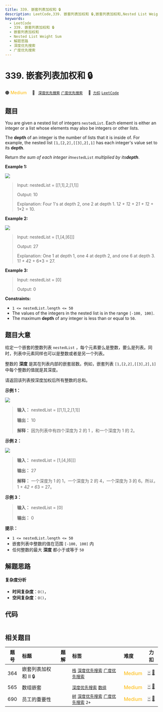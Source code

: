 ```yaml
---
title: 339. 嵌套列表加权和 🔒
description: LeetCode,339. 嵌套列表加权和 🔒,嵌套列表加权和,Nested List Weight Sum,解题思路,深度优先搜索,广度优先搜索
keywords:
  - LeetCode
  - 339. 嵌套列表加权和 🔒
  - 嵌套列表加权和
  - Nested List Weight Sum
  - 解题思路
  - 深度优先搜索
  - 广度优先搜索
---
```


# 339. 嵌套列表加权和 🔒

🟠 <font color=#ffb800>Medium</font>&emsp; 🔖&ensp; [`深度优先搜索`](/tag/depth-first-search.md) [`广度优先搜索`](/tag/breadth-first-search.md)&emsp; 🔗&ensp;[`力扣`](https://leetcode.cn/problems/nested-list-weight-sum) [`LeetCode`](https://leetcode.com/problems/nested-list-weight-sum)

## 题目

You are given a nested list of integers `nestedList`. Each element is either
an integer or a list whose elements may also be integers or other lists.

The **depth** of an integer is the number of lists that it is inside of. For
example, the nested list `[1,[2,2],[[3],2],1]` has each integer's value set to
its **depth**.

Return _the sum of each integer in_`nestedList` _multiplied by its**depth**_.



**Example 1:**

![](https://fastly.jsdelivr.net/gh/doocs/leetcode@main/solution/0300-0399/0339.Nested%20List%20Weight%20Sum/images/nestedlistweightsumex1.png)

> Input: nestedList = [[1,1],2,[1,1]]
> 
> Output: 10
> 
> Explanation: Four 1's at depth 2, one 2 at depth 1. 1*2 + 1*2 + 2*1 + 1*2 + 1*2 = 10.

**Example 2:**

![](https://fastly.jsdelivr.net/gh/doocs/leetcode@main/solution/0300-0399/0339.Nested%20List%20Weight%20Sum/images/nestedlistweightsumex2.png)

> Input: nestedList = [1,[4,[6]]]
> 
> Output: 27
> 
> Explanation: One 1 at depth 1, one 4 at depth 2, and one 6 at depth 3. 1*1 + 4*2 + 6*3 = 27.

**Example 3:**

> Input: nestedList = [0]
> 
> Output: 0

**Constraints:**

  * `1 <= nestedList.length <= 50`
  * The values of the integers in the nested list is in the range `[-100, 100]`.
  * The maximum **depth** of any integer is less than or equal to `50`.


## 题目大意

给定一个嵌套的整数列表 `nestedList` ，每个元素要么是整数，要么是列表。同时，列表中元素同样也可以是整数或者是另一个列表。

整数的 **深度** 是其在列表内部的嵌套层数。例如，嵌套列表 `[1,[2,2],[[3],2],1]` 中每个整数的值就是其深度。

请返回该列表按深度加权后所有整数的总和。

**示例 1：**

![](https://fastly.jsdelivr.net/gh/doocs/leetcode@main/solution/0300-0399/0339.Nested%20List%20Weight%20Sum/images/nestedlistweightsumex1.png)

> 
> 
> 
> 
> 
> **输入：** nestedList = [[1,1],2,[1,1]]
> 
> **输出：** 10 
> 
> **解释：** 因为列表中有四个深度为 2 的 1 ，和一个深度为 1 的 2。

**示例 2：**

![](https://fastly.jsdelivr.net/gh/doocs/leetcode@main/solution/0300-0399/0339.Nested%20List%20Weight%20Sum/images/nestedlistweightsumex2.png)

> 
> 
> 
> 
> 
> **输入：** nestedList = [1,[4,[6]]]
> 
> **输出：** 27 
> 
> **解释：** 一个深度为 1 的 1，一个深度为 2 的 4，一个深度为 3 的 6。所以，1 + 4*2 + 6*3 = 27。

**示例 3：**

> 
> 
> 
> 
> 
> **输入：** nestedList = [0]
> 
> **输出：** 0
> 
> 

**提示：**

  * `1 <= nestedList.length <= 50`
  * 嵌套列表中整数的值在范围 `[-100, 100]` 内
  * 任何整数的最大 **深度** 都小于或等于 `50`


## 解题思路

#### 复杂度分析

- **时间复杂度**：`O()`，
- **空间复杂度**：`O()`，

## 代码

```javascript

```

## 相关题目

<!-- prettier-ignore -->
| 题号 | 标题 | 题解 | 标签 | 难度 | 力扣 |
| :------: | :------ | :------: | :------ | :------ | :------: |
| 364 | 嵌套列表加权和 II 🔒 |  |  [`栈`](/tag/stack.md) [`深度优先搜索`](/tag/depth-first-search.md) [`广度优先搜索`](/tag/breadth-first-search.md) | <font color=#ffb800>Medium</font> | [🀄️](https://leetcode.cn/problems/nested-list-weight-sum-ii) [🔗](https://leetcode.com/problems/nested-list-weight-sum-ii) |
| 565 | 数组嵌套 |  |  [`深度优先搜索`](/tag/depth-first-search.md) [`数组`](/tag/array.md) | <font color=#ffb800>Medium</font> | [🀄️](https://leetcode.cn/problems/array-nesting) [🔗](https://leetcode.com/problems/array-nesting) |
| 690 | 员工的重要性 |  |  [`树`](/tag/tree.md) [`深度优先搜索`](/tag/depth-first-search.md) [`广度优先搜索`](/tag/breadth-first-search.md) `2+` | <font color=#ffb800>Medium</font> | [🀄️](https://leetcode.cn/problems/employee-importance) [🔗](https://leetcode.com/problems/employee-importance) |